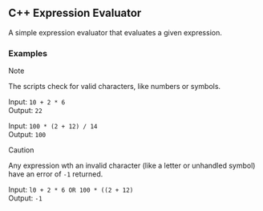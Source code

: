 ## C++ Expression Evaluator
A simple expression evaluator that evaluates a given expression.

### Examples
> [!NOTE]
> The scripts check for valid characters, like numbers or symbols.

Input: `10 + 2 * 6`<br>
Output: `22`

Input: `100 * (2 + 12) / 14`<br>
Output: `100`

> [!CAUTION]
> Any expression wth an invalid character (like a letter or unhandled symbol) have an error of `-1` returned.

Input: `l0 + 2 * 6 OR 100 * ((2 + 12)`<br>
Output: `-1`
